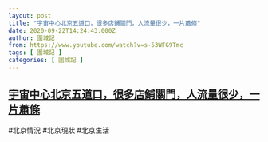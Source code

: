 ```yaml
---
layout: post
title: "宇宙中心北京五道口，很多店鋪關門，人流量很少，一片蕭條"
date: 2020-09-22T14:24:43.000Z
author: 圍城記
from: https://www.youtube.com/watch?v=s-53WFG9Tmc
tags: [ 圍城記 ]
categories: [ 圍城記 ]
---
```

<!--1600784683000-->
[宇宙中心北京五道口，很多店鋪關門，人流量很少，一片蕭條](https://www.youtube.com/watch?v=s-53WFG9Tmc)
------

<div>
#北京情況 #北京現狀 #北京生活
</div>
